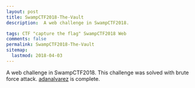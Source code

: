 ```yaml
---
layout: post
title: SwampCTF2018-The-Vault
description:  A web challenge in SwampCTF2018.

tags: CTF "capture the flag" SwampCTF2018 Web
comments: false
permalink: SwampCTF2018-The-Vault
sitemap:
  lastmod: 2018-04-03
---
```


A web challenge in SwampCTF2018. This challenge was solved with brute force attack. [adanalvarez](https://github.com/adanalvarez/CTF/blob/master/TheVault-SwampCTF2018/README.md) is complete.



 
